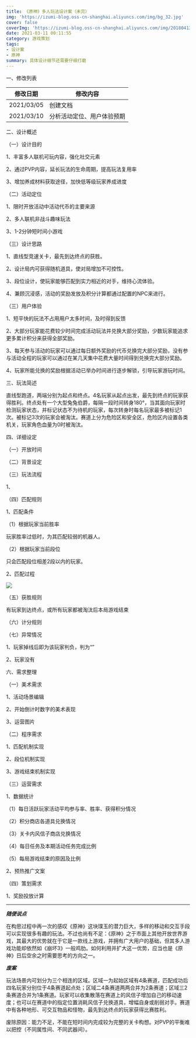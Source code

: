 ```yaml
---
title: 《原神》多人玩法设计案（未完）
img: 'https://izumi-blog.oss-cn-shanghai.aliyuncs.com/img/bg_32.jpg'
cover: false
coverImg: 'https://izumi-blog.oss-cn-shanghai.aliyuncs.com/img/20180413101445_VXV2l.png'
date: 2021-03-11 00:11:55
category: 游戏策划
tags: 
- 设计案
- 原神
summary: 具体设计细节还需要仔细打磨
---
```



<!--more-->

一、修改列表

| 修改日期   | 修改内容                   |
| ---------- | -------------------------- |
| 2021/03/05 | 创建文档                   |
| 2021/03/10 | 分析活动定位、用户体验预期 |

二、设计概述

（一）设计目的

1、丰富多人联机可玩内容，强化社交元素

2、通过PVP内容，延长玩法的生命周期，提高玩法复用率

3、增加养成材料获取途径，加快低等级玩家养成进度

（二）活动定位

1、限时开放活动中活动代币的主要来源

2、多人联机非战斗趣味玩法

3、1-2分钟短时间小游戏

（三）设计思路

1、直线型竞速关卡，最先到达终点的获胜。

2、设计局内可获得随机道具，使对局增加不可控性。

3、段位设计，使玩家能够匹配到实力相近的对手，维持心流体验。

4、兼顾沉浸感，活动的奖励发放及积分计算都通过配置的NPC来进行。

（三）用户体验

1、短平快的玩法不占用用户太多时间，及时得到反馈

2、大部分玩家能花费较少时间完成活动玩法并兑换大部分奖励，少数玩家能追求更多累计积分来获得全部奖励。

3、每天参与活动的玩家可以通过每日额外奖励的代币兑换完大部分奖励，没有参与活动全程的玩家可以通过在某几天集中花费大量时间得到兑换完大部分奖励。

4、玩家所能兑换的奖励根据活动已举办时间进行逐步解锁，引导玩家游玩时间。

三、玩法简述

直线型跑道，两端分别为起点和终点。4名玩家从起点出发，最先到终点的玩家获得胜利。终点处有一个大型兔兔伯爵，每隔一段时间转身180°，当其面向玩家时检测玩家状态，并标记状态不为待机的玩家，每次转身时每名玩家最多被标记1次。被标记3次的玩家会被淘汰。赛道上分为危险区和安全区，危险区内设置各类机关，玩家角色血量为0时被淘汰。

四、详细设定

（一）开放时间

（二）背景设定

（三）玩法流程

1、

（四）匹配规则

1、匹配条件

（1）根据玩家当前胜率

玩家胜率过低时，为其匹配较弱的机器人。

（2）根据玩家当前段位

只会匹配段位相差2段以内的玩家。

2、匹配过程

![](https://izumi-blog.oss-cn-shanghai.aliyuncs.com/img/image-20210314233344838.png)

（五）获胜规则

有玩家到达终点，或所有玩家都被淘汰后本局游戏结束

（六）计分规则



（七）异常情况

1、玩家掉线后即为该玩家判负，判为“”

2、玩家没有

六、需求整理

（一）美术需求

1、活动场景编辑

2、开始倒计时数字的美术表现

3、运营图片

（二）程序需求

1、匹配机制实现

2、段位机制实现

3、游戏结束机制实现

（三）运营需求

1、数据统计

（1）每日活跃玩家活动平均参与率、胜率、获得积分情况

（2）积分商店各道具兑换情况

（3）关卡内风信子商店兑换情况

（4）每日任务及本期活动任务完成比例

（5）每局游戏结束的原因及比例

2、预热推广文案

（四）策划需求

1、奖励投放计算

------

***随便说点***

​		在构思过程中再一次的感叹《原神》这块璞玉的潜力巨大，多样的移动和交互手段可以实现很多有趣的玩法。不过也尚有不足：《原神》之于市面上其他开放世界游戏，其最大的优势就在于它是一款线上游戏，并拥有广大用户的基础，但其多人游戏功能却依然如《崩坏3》一般鸡肋。如何利用并扩大这一优势，应当也是《原神》日后空余之时需要思考的方向之一。



***废案***

玩法场景内可划分为三个相连的区域。区域一为起始区域有4条赛道，匹配成功后四名玩家分别位于4条赛道起点处；区域二4条赛道两两合并为2条赛道；区域三2条赛道合并为1条赛道。玩家可以收集散落在赛道上的风信子增加自己的移动速度；也可以在赛道中的指定位置消耗风信子兑换道具，增幅自身或削弱对手。赛道中有各种地形、可交互物品和怪物，最先到达终点的玩家获得比赛胜利。

废除原因：能力不足，不能在短时间内完成较为完整的关卡构想。对PVP的平衡难以把控（不同属性间、不同武器间）。